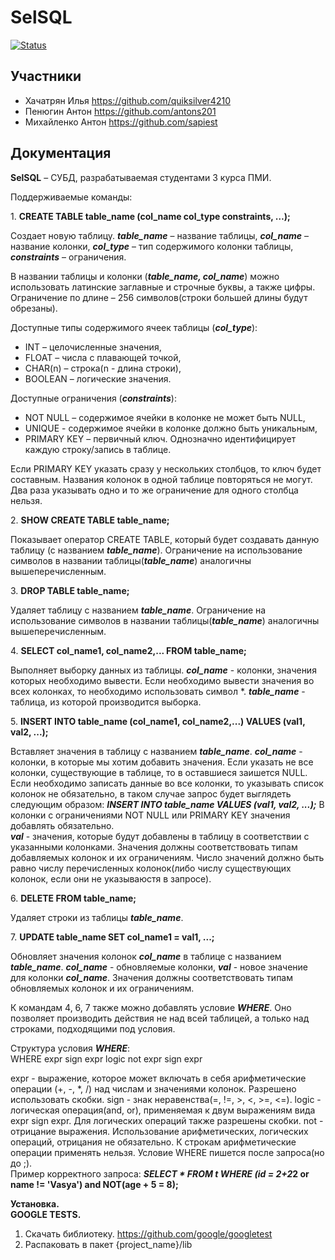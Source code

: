 # SelSQL
[![Status](https://github.com/quiksilver4210/SelSQL/workflows/Tests/badge.svg)](https://github.com/quiksilver4210/SelSQL/actions)

## Участники
- Хачатрян Илья https://github.com/quiksilver4210
- Пенюгин Антон https://github.com/antons201
- Михайленко Антон https://github.com/sapiest
## Документация
**SelSQL** – СУБД, разрабатываемая студентами 3 курса ПМИ.

Поддерживаемые команды:

1\.	**CREATE TABLE table_name (col_name col_type constraints, …);**  

Создает новую таблицу. ***table_name*** – название таблицы, ***col_name*** – название колонки, ***col_type*** – тип содержимого колонки таблицы, ***constraints*** – ограничения.

В названии таблицы и колонки (***table_name, col_name***) можно использовать латинские заглавные и строчные буквы, а также цифры. Ограничение по длине – 256 символов(строки большей длины будут обрезаны).

Доступные типы содержимого ячеек таблицы (***col_type***): 
* INT – целочисленные значения, 
* FLOAT – числа с плавающей точкой, 
* CHAR(n) – строка(n - длина строки), 
* BOOLEAN – логические значения.

Доступные ограничения (***constraints***):
* NOT NULL – содержимое ячейки в колонке не может быть NULL, 
* UNIQUE - содержимое ячейки в колонке должно быть уникальным, 
* PRIMARY KEY – первичный ключ. Однозначно идентифицирует каждую строку/запись в таблице.

Если PRIMARY KEY указать сразу у нескольких столбцов, то ключ будет составным. 
Названия колонок в одной таблице повторяться не могут. Два раза указывать одно и то же ограничение для одного столбца нельзя. 

2\. **SHOW CREATE TABLE table_name;**

Показывает оператор CREATE TABLE, который будет создавать данную таблицу (с названием ***table_name***).
Ограничение на использование символов в названии таблицы(***table_name***) аналогичны вышеперечисленным.

3\.	**DROP TABLE table_name;**

Удаляет таблицу с названием ***table_name***. 
Ограничение на использование символов в названии таблицы(***table_name***) аналогичны вышеперечисленным.

4\. **SELECT col_name1, col_name2,... FROM table_name;** 

Выполняет выборку данных из таблицы. ***col_name*** - колонки, значения которых необходимо вывести.
Если необходимо вывести значения во всех колонках, то необходимо использовать символ *.
***table_name*** - таблица, из которой производится выборка. 

5\. **INSERT INTO table_name (col_name1, col_name2,...) VALUES (val1, val2, ...);**

Вставляет значения в таблицу с названием ***table_name***. ***col_name*** - колонки, в которые мы хотим 
добавить значения. Если указать не все колонки, существующие в таблице, то в оставшиеся заишется NULL. 
Если необходимо записать данные во все колонки, то указывать список колонок не обязательно, в таком 
случае запрос будет выглядеть следующим образом: ***INSERT INTO table_name VALUES (val1, val2, ...);***
В колонки с ограничениями NOT NULL или PRIMARY KEY значения добавлять обязательно.<br>
***val*** - значения, которые будут добавлены в таблицу в соответствии с указанными колонками. 
Значения должны соответствовать типам добавляемых колонок и их ограничениям. Число значений должно быть
равно числу перечисленных колонок(либо числу существующих колонок, если они не указываюстя в запросе).

6\. **DELETE FROM table_name;**

Удаляет строки из таблицы ***table_name***.

7\. **UPDATE table_name SET col_name1 = val1, ...;**

Обновляет значения колонок ***col_name*** в таблице с названием ***table_name***. 
***col_name*** - обновляемые колонки, ***val*** - новое значение для колонки ***col_name***.
Значения должны соответствовать типам обновляемых колонок и их ограничениям.

К командам 4, 6, 7 также можно добавлять условие ***WHERE***. Оно позволяет производить действия не над
всей таблицей, а только над строками, подходящими под условия. 

Структура условия ***WHERE***:<br>
WHERE expr sign expr logic not expr sign expr

expr - выражение, которое может включать в себя арифметические операции (+, -, *, /) над числам и значениями
колонок. Разрешено использовать скобки. sign - знак неравенства(=, !=, >, <, >=, <=). logic - логическая
операция(and, or), применяемая к двум выражениям вида expr sign expr. Для логических операций также разрешены 
скобки. not - отрицание выражения. Использование арифметических, логических операций, отрицания не обязательно.
К строкам арифметические операции применять нельзя. Условие WHERE пишется после запроса(но до ;). <br>
Пример корректного запроса: ***SELECT \* FROM t WHERE (id = 2+2*2 or name != 'Vasya') and NOT(age + 5 = 8);**

**Установка.  
GOOGLE TESTS.**
1. Скачать библиотеку. https://github.com/google/googletest
2. Распаковать в пакет {project_name}/lib

